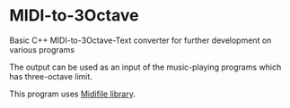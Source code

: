 # MIDI-to-3Octave
Basic C++ MIDI-to-3Octave-Text converter for further development on various programs

The output can be used as an input of the music-playing programs which has three-octave limit.

This program uses [Midifile library](https://github.com/craigsapp/midifile).
